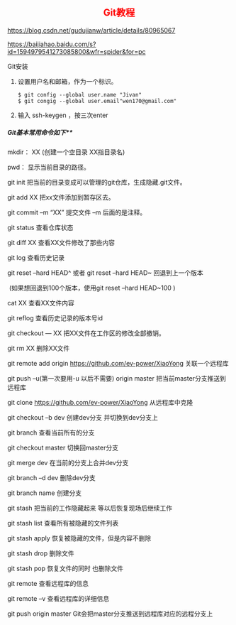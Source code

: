 <center><h2 style=color:red><b>Git教程</b></h2></center>

https://blog.csdn.net/gudujianw/article/details/80965067

https://baijiahao.baidu.com/s?id=1594979541273085800&wfr=spider&for=pc

Git安装

1. 设置用户名和邮箱，作为一个标识。

   ```git
   $ git config --global user.name "Jivan"
   $ git congig --global user.email"wen170@gmail.com"
   ```

2. 输入 ssh-keygen ，按三次enter

##### Git基本常用命令如下**

mkdir：        XX (创建一个空目录 XX指目录名)

pwd：          显示当前目录的路径。

git init          把当前的目录变成可以管理的git仓库，生成隐藏.git文件。

git add XX       把xx文件添加到暂存区去。

git commit –m “XX”  提交文件 –m 后面的是注释。

   git status        查看仓库状态

   git diff  XX      查看XX文件修改了那些内容

   git log          查看历史记录

   git reset  –hard HEAD^ 或者 git reset  –hard HEAD~ 回退到上一个版本

​                        (如果想回退到100个版本，使用git reset –hard HEAD~100 )

   cat XX         查看XX文件内容

   git reflog       查看历史记录的版本号id

   git checkout — XX  把XX文件在工作区的修改全部撤销。

   git rm XX          删除XX文件

   git remote add origin <https://github.com/ev-power/XiaoYong> 关联一个远程库

   git push –u(第一次要用-u 以后不需要) origin master 把当前master分支推送到远程库

   git clone <https://github.com/ev-power/XiaoYong>  从远程库中克隆

   git checkout –b dev  创建dev分支 并切换到dev分支上

   git branch  查看当前所有的分支

   git checkout master 切换回master分支

   git merge dev    在当前的分支上合并dev分支

   git branch –d dev 删除dev分支

   git branch name  创建分支

   git stash 把当前的工作隐藏起来 等以后恢复现场后继续工作

   git stash list 查看所有被隐藏的文件列表

   git stash apply 恢复被隐藏的文件，但是内容不删除

   git stash drop 删除文件

   git stash pop 恢复文件的同时 也删除文件

   git remote 查看远程库的信息

   git remote –v 查看远程库的详细信息

   git push origin master  Git会把master分支推送到远程库对应的远程分支上
   
   
